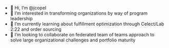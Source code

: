 - 👋 Hi, I’m @jcopel
- 👀 I’m interested in transforming organizations by way of program leadership
- 🌱 I’m currently learning about fulfillment optimization through Celect/Lab 2:22 and order sourcing
- 💞️ I’m looking to collaborate on federated team of teams approach to solve large organizational challenges and portfolio maturity 
<!---
jcopel/jcopel is a ✨ special ✨ repository because its `README.md` (this file) appears on your GitHub profile.
You can click the Preview link to take a look at your changes.
--->
